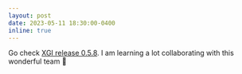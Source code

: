 ```yaml
---
layout: post
date: 2023-05-11 18:30:00-0400
inline: true
---
```


Go check [XGI release 0.5.8](https://github.com/xgi-org/xgi/releases/tag/v0.5.8). I am learning a lot collaborating with this wonderful team :dizzy:
  

